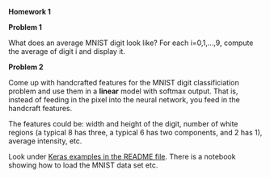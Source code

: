 **Homework 1**

**Problem 1** 

What does an average MNIST digit look like? For each i=0,1,...,9, compute the average of digit i and display it.

**Problem 2**

Come up with handcrafted features for the MNIST digit classificiation problem and use them in a **linear** model with softmax output. That is, instead of feeding in the pixel into the neural network, you feed in the handcraft features.

The features could be: width and height of the digit, number of white regions (a typical 8 has three, a typical 6 has two components, and 2 has 1), average intensity, etc. 

Look  under [Keras examples in the README file](https://github.com/schneider128k/machine_learning_course/blob/master/README.md). There is a notebook showing how to load the MNIST data set etc.

